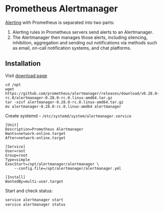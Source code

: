 # Prometheus Alertmanager

[Alerting](https://prometheus.io/docs/alerting/latest/overview/) with Prometheus is separated into two parts:

1. Alerting rules in Prometheus servers send alerts to an Alertmanager. 
2. The Alertmanager then manages those alerts, including silencing, inhibition, aggregation and sending out notifications 
via methods such as email, on-call notification systems, and chat platforms.

## Installation

Visit [download page](https://prometheus.io/download/#alertmanager)

```
cd /opt
wget https://github.com/prometheus/alertmanager/releases/download/v0.28.0-rc.0/alertmanager-0.28.0-rc.0.linux-amd64.tar.gz
tar -xzvf alertmanager-0.28.0-rc.0.linux-amd64.tar.gz
mv alertmanager-0.28.0-rc.0.linux-amd64 alertmanager
```

Create systemd - `/etc/systemd/system/alertmanager.service`

```
[Unit]
Description=Prometheus Alertmanager
Wants=network-online.target
After=network-online.target

[Service]
User=root
Group=root
Type=simple
ExecStart=/opt/alertmanager/alertmanager \
    --config.file=/opt/alertmanager/alertmanager.yml

[Install]
WantedBy=multi-user.target
```

Start and check status:

```bash
service alertmanager start
service alertmanager status
```
